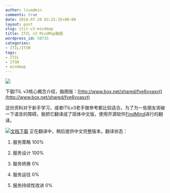```yaml
---
author: liuadmin
comments: true
date: 2010-07-29 03:25:35+00:00
layout: post
slug: itil-v3-mindmap
title: ITIL v3 MindMap脑图
wordpress_id: 50735
categories:
- ITIL/ITSM
tags:
- ITIL
- ITSM
- mindmap
---
```


[![](http://cdn1.martinliu.cn/wp-content/uploads/2010/07/6a00d83451f61c69e20133f2777037970b-800wi.jpg)](http://martinliu.cn/2010/07/itil-v3-mindmap.html/6a00d83451f61c69e20133f2777037970b-800wi/)

下载ITIL v3核心概念介绍，脑图版：[http://www.box.net/shared/fve6vvasvt](http://www.box.net/shared/fve6vvasvt)

这份资料对于新手学习，或者ITILv3老手做参考都比较适合。为了为一些朋友突破一下语言的障碍，我把它翻译成了简体中文版，使用开源软件[FindMind](http://freemind.sourceforge.net/)进行的翻译。


[![](http://cdn1.martinliu.cn/wp-content/uploads/2010/07/itil-v3-mindmap-300x222.jpg)](http://martinliu.cn/2010/07/itil-v3-mindmap.html/itil-v3-mindmap-2/)[文档下载](http://www.box.net/shared/m2rjcsereo) 正在翻译中，稍后提供中文完整版本。翻译状态：





	
  1. 服务策略 100%

	
  2. 服务设计 100%

	
  3. 服务转换 0%

	
  4. 服务运往 0%

	
  5. 服务持续性改进 0%



